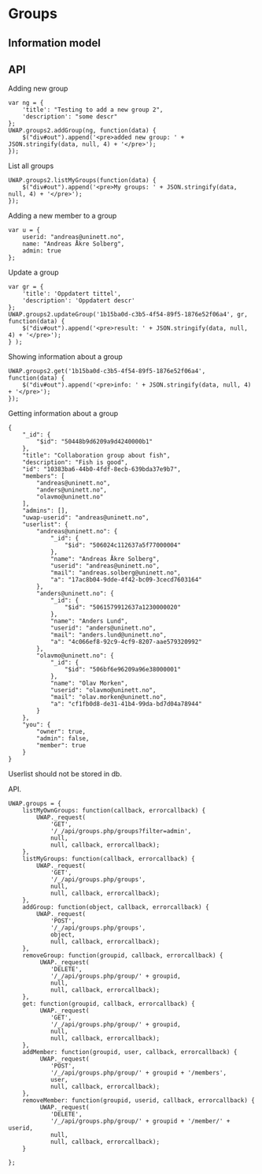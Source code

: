 # Groups


## Information model







## API

Adding new group


	var ng = {
		'title': "Testing to add a new group 2",
		'description': "some descr"
	};
	UWAP.groups2.addGroup(ng, function(data) {
		$("div#out").append('<pre>added new group: ' + JSON.stringify(data, null, 4) + '</pre>');
	});


List all groups


	UWAP.groups2.listMyGroups(function(data) {
	 	$("div#out").append('<pre>My groups: ' + JSON.stringify(data, null, 4) + '</pre>');
	});


Adding a new member to a group

	var u = {
		userid: "andreas@uninett.no",
		name: "Andreas Åkre Solberg",
		admin: true
	};


Update a group

	var gr = {
		'title': 'Oppdatert tittel',
		'description': 'Oppdatert descr'
	};
	UWAP.groups2.updateGroup('1b15ba0d-c3b5-4f54-89f5-1876e52f06a4', gr, function(data) {
		$("div#out").append('<pre>result: ' + JSON.stringify(data, null, 4) + '</pre>');
	} );

Showing information about a group

	UWAP.groups2.get('1b15ba0d-c3b5-4f54-89f5-1876e52f06a4', function(data) {
		$("div#out").append('<pre>info: ' + JSON.stringify(data, null, 4) + '</pre>');
	});







Getting information about a group

	{
	    "_id": {
	        "$id": "50448b9d6209a9d4240000b1"
	    },
	    "title": "Collaboration group about fish",
	    "description": "Fish is good",
	    "id": "10383ba6-44b0-4fdf-8ecb-639bda37e9b7",
	    "members": [
	        "andreas@uninett.no",
	        "anders@uninett.no",
	        "olavmo@uninett.no"
	    ],
	    "admins": [],
	    "uwap-userid": "andreas@uninett.no",
	    "userlist": {
	        "andreas@uninett.no": {
	            "_id": {
	                "$id": "506024c112637a5f77000004"
	            },
	            "name": "Andreas Åkre Solberg",
	            "userid": "andreas@uninett.no",
	            "mail": "andreas.solberg@uninett.no",
	            "a": "17ac8b04-9dde-4f42-bc09-3cecd7603164"
	        },
	        "anders@uninett.no": {
	            "_id": {
	                "$id": "5061579912637a1230000020"
	            },
	            "name": "Anders Lund",
	            "userid": "anders@uninett.no",
	            "mail": "anders.lund@uninett.no",
	            "a": "4c066ef8-92c9-4cf9-8207-aae579320992"
	        },
	        "olavmo@uninett.no": {
	            "_id": {
	                "$id": "506bf6e96209a96e38000001"
	            },
	            "name": "Olav Morken",
	            "userid": "olavmo@uninett.no",
	            "mail": "olav.morken@uninett.no",
	            "a": "cf1fb0d8-de31-41b4-99da-bd7d04a78944"
	        }
	    },
	    "you": {
	        "owner": true,
	        "admin": false,
	        "member": true
	    }
	}

Userlist should not be stored in db.


API.

	UWAP.groups = {
		listMyOwnGroups: function(callback, errorcallback) {
			UWAP._request(
			 	'GET', 
			 	'/_/api/groups.php/groups?filter=admin',
			 	null,
			 	null, callback, errorcallback);
		},
		listMyGroups: function(callback, errorcallback) {
			UWAP._request(
			 	'GET', 
			 	'/_/api/groups.php/groups',
			 	null,
			 	null, callback, errorcallback);
		},
		addGroup: function(object, callback, errorcallback) {
			UWAP._request(
			 	'POST', 
			 	'/_/api/groups.php/groups',
			 	object, 
			 	null, callback, errorcallback);
		},
		removeGroup: function(groupid, callback, errorcallback) {
			 UWAP._request(
			 	'DELETE', 
			 	'/_/api/groups.php/group/' + groupid,
			 	null,
			 	null, callback, errorcallback);
		},
		get: function(groupid, callback, errorcallback) {
			 UWAP._request(
			 	'GET', 
			 	'/_/api/groups.php/group/' + groupid,
			 	null,
			 	null, callback, errorcallback);
		},
		addMember: function(groupid, user, callback, errorcallback) {
			 UWAP._request(
			 	'POST', 
			 	'/_/api/groups.php/group/' + groupid + '/members',
			 	user, 
			 	null, callback, errorcallback);
		},
		removeMember: function(groupid, userid, callback, errorcallback) {
			 UWAP._request(
			 	'DELETE', 
			 	'/_/api/groups.php/group/' + groupid + '/member/' + userid,
			 	null,
			 	null, callback, errorcallback);
		}

	};



